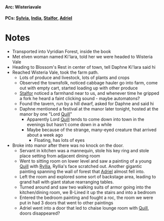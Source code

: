 #### Arc: Wisteriavale
#### PCs: [Sylvia](PCs/Past/Sylvia.md), [India](PCs/Current/India.md), [Stalfor](PCs/Current/Stalfor.md), [Adriel](PCs/Current/Adriel.md)

# Notes

- Transported into Vyridian Forest, inside the book
- Met elven woman named Ki'lara, told her we were headed to Wisteria Vale
- Heading to Blossom's Rest in center of town, tell Daphne Ki'lara said hi
- Reached Wisteria Vale, took the farm path.
	- Lots of produce and livestock, lots of plants and crops
	- Observed the townsfolk, noticed cabbage hauler go into farm, come out with empty cart, started loading up with other produce
	- [Stalfor](PCs/Current/Stalfor.md) noticed a farmhand near to us, and whenever time he gripped a fork he heard a faint clicking sound - maybe automatons?
	- Found the tavern, run by a hill dwarf, asked for Daphne and said hi
	- Daphne mentioned a festival at the manor later tonight, hosted at the manor by one "Lord [Quill](NPCs/Living/Quill.md)"
		- Apparently Lord [Quill](NPCs/Living/Quill.md) tends to come down into town in the evenings but hasn't come down in a while
		- Maybe because of the strange, many-eyed creature that arrived about a week ago
			- Floating, has lots of eyes
- Broke into manor after there was no knock on the door.
	- Servant in kitchen was a mannequin, stole his key ring and stole place setting from adjacent dining room
	- Went to sitting room on lower level and saw a painting of a young [Quill](NPCs/Living/Quill.md) with [Ryllia](NPCs/Living/Ryllia.md), Ryllia's face scratched out. Another gigantic painting spanning the wall of forest that [Adriel](PCs/Current/Adriel.md) almost fell into.
	- Left the room and explored some sort of backstage area, leading to grand hall with giant statue rearranging tables.
	- Turned around and saw two walking suits of armor going into the kitchen/dining room, we B-Lined it up the stairs and into a bedroom
	- Entered the bedroom painting and fought a roc, the room we were put in had 3 doors that went to other paintings
	- Adriel went into a door that led to chaise lounge room with [Quill](NPCs/Living/Quill.md), doors disappeared?